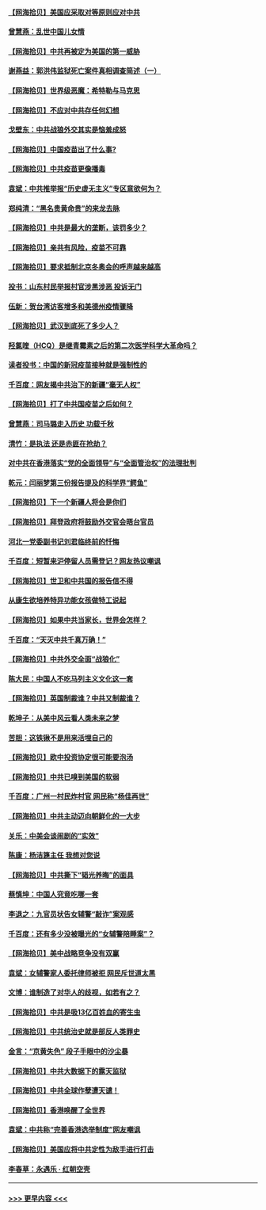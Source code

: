 #### [【网海拾贝】美国应采取对等原则应对中共](../pages/nsc993/n12889176.md?t=04191601) 
#### [曾慧燕：乱世中国儿女情](../pages/nsc993/n12887931.md?t=04191601) 
#### [【网海拾贝】中共再被定为美国的第一威胁](../pages/nsc993/n12887580.md?t=04191601) 
#### [谢燕益：郭洪伟监狱死亡案件真相调查简述（一）](../pages/nsc993/n12885648.md?t=04191601) 
#### [【网海拾贝】世界级恶魔：希特勒与马克思](../pages/nsc993/n12884062.md?t=04191601) 
#### [【网海拾贝】不应对中共存任何幻想](../pages/nsc993/n12881460.md?t=04191601) 
#### [戈壁东：中共战狼外交其实是恼羞成怒](../pages/nsc993/n12880392.md?t=04191601) 
#### [【网海拾贝】中国疫苗出了什么事?](../pages/nsc993/n12879124.md?t=04191601) 
#### [【网海拾贝】中共疫苗更像播毒](../pages/nsc993/n12876631.md?t=04191601) 
#### [袁斌：中共推举报“历史虚无主义”专区意欲何为？](../pages/nsc993/n12876530.md?t=04191601) 
#### [郑纯清：“黑名贵黄命贵”的来龙去脉](../pages/nsc993/n12875589.md?t=04191601) 
#### [【网海拾贝】中共是最大的垄断，该罚多少？](../pages/nsc993/n12874006.md?t=04191601) 
#### [【网海拾贝】亲共有风险，疫苗不可靠](../pages/nsc993/n12872224.md?t=04191601) 
#### [【网海拾贝】要求抵制北京冬奥会的呼声越来越高](../pages/nsc993/n12868962.md?t=04191601) 
#### [投书：山东村民举报村官涉黑涉恶 投诉无门](../pages/nsc993/n12869726.md?t=04191601) 
#### [伍新：贺台湾访客增多和美德州疫情骤降](../pages/nsc993/n12865651.md?t=04191601) 
#### [【网海拾贝】武汉到底死了多少人？](../pages/nsc993/n12863707.md?t=04191601) 
#### [羟氯喹（HCQ）是继青霉素之后的第二次医学科学大革命吗？](../pages/nsc993/n12638564.md?t=04191601) 
#### [读者投书：中国的新冠疫苗接种就是强制性的](../pages/nsc993/n12859932.md?t=04191601) 
#### [千百度：网友揭中共治下的新疆“毫无人权”](../pages/nsc993/n12858385.md?t=04191601) 
#### [【网海拾贝】打了中共国疫苗之后如何？](../pages/nsc993/n12857866.md?t=04191601) 
#### [曾慧燕：司马璐走入历史 功载千秋](../pages/nsc993/n12856996.md?t=04191601) 
#### [清竹：是执法 还是赤匪在抢劫？](../pages/nsc993/n12856952.md?t=04191601) 
#### [对中共在香港落实“党的全面领导”与“全面管治权”的法理批判](../pages/nsc993/n12856929.md?t=04191601) 
#### [乾元：闫丽梦第三份报告提及的科学界“鳄鱼”](../pages/nsc993/n12855985.md?t=04191601) 
#### [【网海拾贝】下一个新疆人将会是你们](../pages/nsc993/n12855864.md?t=04191601) 
#### [【网海拾贝】拜登政府将鼓励外交官会晤台官员](../pages/nsc993/n12853615.md?t=04191601) 
#### [河北一党委副书记刘君临终前的忏悔](../pages/nsc993/n12849420.md?t=04191601) 
#### [千百度：短暂来沪停留人员需登记？网友热议嘲讽](../pages/nsc993/n12853497.md?t=04191601) 
#### [【网海拾贝】世卫和中共国的报告信不得](../pages/nsc993/n12850902.md?t=04191601) 
#### [从康生欲培养特异功能女孩做特工说起](../pages/nsc993/n12849289.md?t=04191601) 
#### [【网海拾贝】如果中共当家长，世界会怎样？](../pages/nsc993/n12848436.md?t=04191601) 
#### [千百度：“天灭中共千真万确！”](../pages/nsc993/n12845659.md?t=04191601) 
#### [【网海拾贝】中共外交全面“战狼化”](../pages/nsc993/n12845607.md?t=04191601) 
#### [陈大民：中国人不吃马列主义文化这一套](../pages/nsc993/n12842496.md?t=04191601) 
#### [【网海拾贝】英国制裁谁？中共又制裁谁？](../pages/nsc993/n12840909.md?t=04191601) 
#### [乾坤子：从美中风云看人类未来之梦](../pages/nsc993/n12840590.md?t=04191601) 
#### [苦胆：这铁锹不是用来活埋自己的](../pages/nsc993/n12839512.md?t=04191601) 
#### [【网海拾贝】欧中投资协定很可能要泡汤](../pages/nsc993/n12835122.md?t=04191601) 
#### [【网海拾贝】中共已嗅到美国的软弱](../pages/nsc993/n12832411.md?t=04191601) 
#### [千百度：广州一村民炸村官 网民称“杨佳再世”](../pages/nsc993/n12832380.md?t=04191601) 
#### [【网海拾贝】中共主动迈向朝鲜化的一大步](../pages/nsc993/n12829887.md?t=04191601) 
#### [关乐：中美会谈闹剧的“实效”](../pages/nsc993/n12826698.md?t=04191601) 
#### [陈康：杨洁篪主任  我想对您说](../pages/nsc993/n12826609.md?t=04191601) 
#### [【网海拾贝】中共撕下“韬光养晦”的面具](../pages/nsc993/n12826459.md?t=04191601) 
#### [蔡慎坤：中国人究竟吃哪一套](../pages/nsc993/n12826010.md?t=04191601) 
#### [李退之：九官员状告女辅警“敲诈”案观感](../pages/nsc993/n12823984.md?t=04191601) 
#### [千百度：还有多少没被曝光的“女辅警陪睡案”？](../pages/nsc993/n12822136.md?t=04191601) 
#### [【网海拾贝】美中战略竞争没有双赢](../pages/nsc993/n12822105.md?t=04191601) 
#### [袁斌：女辅警家人委托律师被拒 网民斥世道太黑](../pages/nsc993/n12822004.md?t=04191601) 
#### [文博：谁制造了对华人的歧视，如若有之？](../pages/nsc993/n12821635.md?t=04191601) 
#### [【网海拾贝】中共是吸13亿百姓血的寄生虫](../pages/nsc993/n12819191.md?t=04191601) 
#### [【网海拾贝】中共统治史就是部反人类罪史](../pages/nsc993/n12816738.md?t=04191601) 
#### [金言：“京黄失色” 段子手眼中的沙尘暴](../pages/nsc993/n12815700.md?t=04191601) 
#### [【网海拾贝】中共大数据下的露天监狱](../pages/nsc993/n12811075.md?t=04191601) 
#### [【网海拾贝】中共全球作孽遭天谴！](../pages/nsc993/n12810258.md?t=04191601) 
#### [【网海拾贝】香港唤醒了全世界](../pages/nsc993/n12809100.md?t=04191601) 
#### [袁斌：中共称“完善香港选举制度”网友嘲讽](../pages/nsc993/n12808994.md?t=04191601) 
#### [【网海拾贝】美国应将中共定性为敌手进行打击](../pages/nsc993/n12806870.md?t=04191601) 
#### [李春草：永遇乐 · 红朝空壳](../pages/nsc993/n12805365.md?t=04191601) 

----
#### [ >>> 更早内容 <<< ](../indexes/nsc993-earlier.md)
